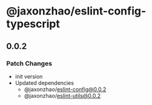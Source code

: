 # @jaxonzhao/eslint-config-typescript

## 0.0.2

### Patch Changes

- init version
- Updated dependencies
  - @jaxonzhao/eslint-config@0.0.2
  - @jaxonzhao/eslint-utils@0.0.2
